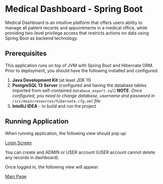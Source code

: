# Medical Dashboard - Spring Boot
Medical Dashboard is an intuitive platform that offers users ability to manage all patient records and appointments in a medical office, while providing two-level privilege access that restricts actions on data using Spring Boot as backend technology.

## Prerequisites
This application runs on top of JVM with Spring Boot and Hibernate ORM.  Prior to deployment, you should have the following installed and configured.

 1. **Java Development Kit** (at least JDK 11)
 2. **PostgreSQL 13 Server** (configured and having the database tables imported from self-contained `database_export.sql`) **NOTE**: *Once configured,  you need to change database, username and password in `/src/main/resources/hibernate.cfg.xml` file*
 3. **IntelliJ IDEA** - to build and run the project

## Running Application

When running application, the following view should pop up:

[Login Screen](https://imgur.com/GU18YrL)

You can create and ADMIN or USER account (USER account cannot delete any records in dashboard).

Once logged in, the following view will appear:

[Main Page](https://imgur.com/aUMhjJg)
